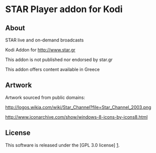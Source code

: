 
STAR Player addon for Kodi
======================

About
-----
STAR live and on-demand broadcasts

Kodi Addon for http://www.star.gr

This addon is not published nor endorsed by star.gr

This addon offers content available in Greece


Artwork
---------------------
Artwork sourced from public domains:

http://logos.wikia.com/wiki/Star_Channel?file=Star_Channel_2003.png

http://www.iconarchive.com/show/windows-8-icons-by-icons8.html


License
-------
This software is released under the [GPL 3.0 license] [1].

[1]: http://www.gnu.org/licenses/gpl-3.0.html